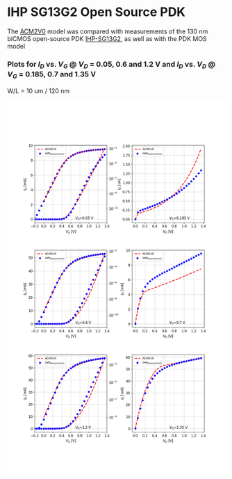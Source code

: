 # IHP SG13G2 Open Source PDK

The [ACM2V0](/Verilog-A/) model was compared with measurements of the 130 nm biCMOS open-source PDK [IHP-SG13G2](https://github.com/IHP-GmbH/IHP-Open-PDK), as well as with the PDK MOS model 


### Plots for $I_{D}$ vs. $V_{G}$ @ $V_D$ = 0.05, 0.6 and 1.2 V and $I_{D}$ vs. $V_{D}$ @ $V_G$ = 0.185, 0.7 and 1.35 V  

W/L = 10 um / 120 nm
 
![I-V curves](IHP-SG13G2_130nm_nmos_w10p0u_l0p12u.png)
